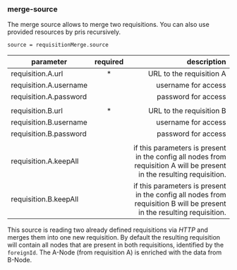 ### merge-source
The merge source allows to merge two requisitions. You can also use provided resources by pris recursively.

    source = requisitionMerge.source

| parameter                    | required | description             |
|------------------------------|:--------:|------------------------:|
|  requisition.A.url           | *        |URL to the requisition A |
|  requisition.A.username      |          |username for access      |
|  requisition.A.password      |          |password for access      |
|                              |          |                         |
|  requisition.B.url           | *        |URL to the requisition B |
|  requisition.B.username      |          |username for access      |
|  requisition.B.password      |          |password for access      |
|                              |          |                         |
|  requisition.A.keepAll       |          | if this parameters is present in the config all nodes from requisition A will be present in the resulting requisition. |
|  requisition.B.keepAll       |          | if this parameters is present in the config all nodes from requisition B will be present in the resulting requisition. |

This source is reading two already defined requisitions via _HTTP_ and merges them into one new requisition. 
By default the resulting requisition will contain all nodes that are present in both requisitions, identified by the `foreignId`.
The A-Node (from requisition A) is enriched with the data from B-Node.